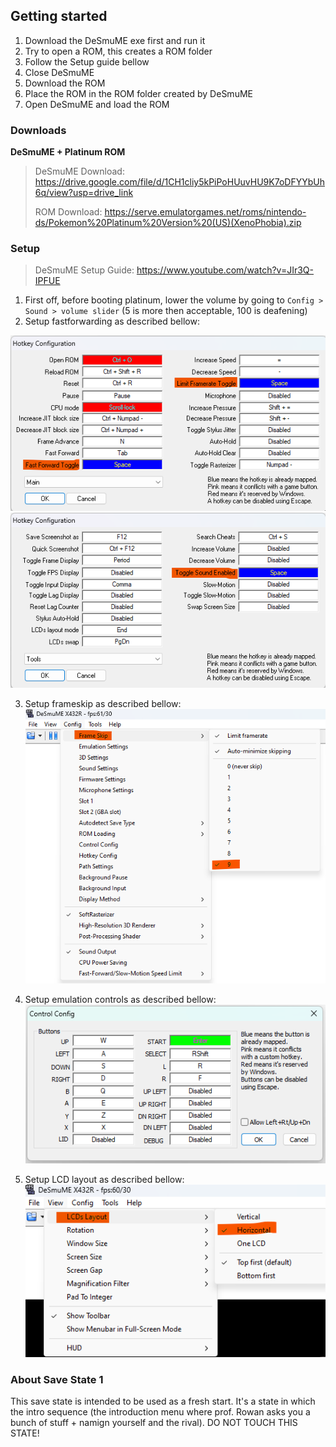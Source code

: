 ## Getting started

1. Download the DeSmuME exe first and run it
2. Try to open a ROM, this creates a ROM folder
3. Follow the Setup guide bellow
4. Close DeSmuME
5. Download the ROM
6. Place the ROM in the ROM folder created by DeSmuME
7. Open DeSmuME and load the ROM

### Downloads

**DeSmuME + Platinum ROM**

> DeSmuME Download: https://drive.google.com/file/d/1CH1cliy5kPiPoHUuvHU9K7oDFYYbUh6q/view?usp=drive_link
>
> ROM Download: https://serve.emulatorgames.net/roms/nintendo-ds/Pokemon%20Platinum%20Version%20(US)(XenoPhobia).zip

### Setup

> DeSmuME Setup Guide:  https://www.youtube.com/watch?v=JIr3Q-IPFUE

1. First off, before booting platinum, lower the volume by going to `Config > Sound > volume slider` (5 is more then acceptable, 100 is deafening)
2. Setup fastforwarding as described bellow:

![fast_forward_config](fast_forward_config.png)
![fast_forward_mute_config](fast_forward_mute_config.png)

3. Setup frameskip as described bellow:
![frame_skip_config](frame_skip_config.png)

4. Setup emulation controls as described bellow:
![emu_controls](emu_controls.png)

5. Setup LCD layout as described bellow:
![horizontal_layout](horizontal_layout.png)

### About Save State 1

This save state is intended to be used as a fresh start. It's a state in which the intro sequence (the introduction menu where prof. Rowan asks you a bunch of stuff + namign yourself and the rival). DO NOT TOUCH THIS STATE!